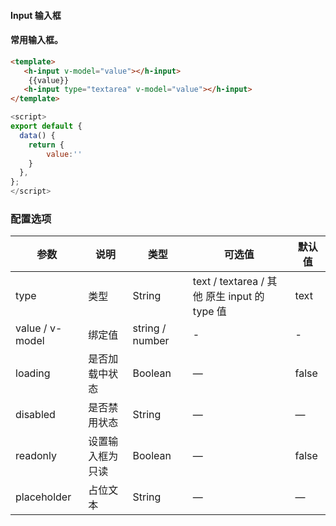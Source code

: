 #### Input 输入框


#### 常用输入框。

``` html
<template>
   <h-input v-model="value"></h-input>
    {{value}}
   <h-input type="textarea" v-model="value"></h-input>
</template>
```
``` js
<script>
export default {
  data() {
    return {
        value:''
    }
  },
};
</script>
```


### 配置选项
| 参数 | 说明 | 类型 | 可选值 | 默认值 |
|-|-|-|-|-|
| type | 类型 | String | text / textarea / 其他 原生 input 的 type 值 | text |
| value / v-model | 绑定值 | string / number | - | - |
| loading | 是否加载中状态 | Boolean | — | false |
| disabled | 是否禁用状态 | String | — | — |
| readonly | 设置输入框为只读 | Boolean | — | false |
| placeholder | 占位文本 | String | — | — |